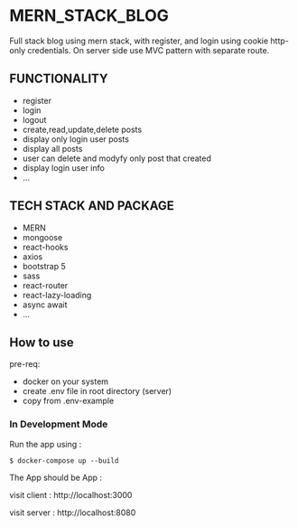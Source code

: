 # MERN_STACK_BLOG

Full stack blog using mern stack, with register, and login using cookie http-only credentials. On server side use MVC pattern with separate route.

## FUNCTIONALITY

- register
- login
- logout 
- create,read,update,delete posts
- display only login user posts
- display all posts
- user can delete and modyfy only post that created 
- display login user info
- ...

## TECH STACK AND PACKAGE

- MERN
- mongoose
- react-hooks 
- axios
- bootstrap 5
- sass
- react-router 
- react-lazy-loading
- async await
- ...



## How to use
pre-req:
- docker on your system
- create .env file in root directory (server)
- copy from .env-example

### In Development Mode

Run the app using :

`$ docker-compose up --build`

The App should be App :

visit client : http://localhost:3000

visit server : http://localhost:8080


